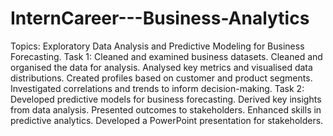# InternCareer---Business-Analytics
Topics: Exploratory Data Analysis and Predictive Modeling for Business Forecasting.
Task 1: Cleaned and examined business datasets.
Cleaned and organised the data for analysis.
Analysed key metrics and visualised data distributions.
Created profiles based on customer and product segments.
Investigated correlations and trends to inform decision-making.
Task 2: Developed predictive models for business forecasting.
Derived key insights from data analysis.
Presented outcomes to stakeholders.
Enhanced skills in predictive analytics.
Developed a PowerPoint presentation for stakeholders.
